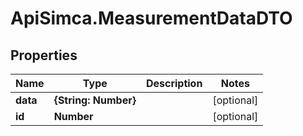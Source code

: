 # ApiSimca.MeasurementDataDTO

## Properties
Name | Type | Description | Notes
------------ | ------------- | ------------- | -------------
**data** | **{String: Number}** |  | [optional] 
**id** | **Number** |  | [optional] 



